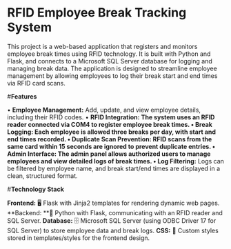 # RFID Employee Break Tracking System
This project is a web-based application that registers and monitors employee break times using RFID technology. It is built with Python and Flask, and connects to a Microsoft SQL Server database for logging and managing break data. The application is designed to streamline employee management by allowing employees to log their break start and end times via RFID card scans.

#**Features**

• **Employee Management:** Add, update, and view employee details, including their RFID codes.
• **RFID Integration: **The system uses an RFID reader connected via COM4 to register employee break times.
• **Break Logging:** Each employee is allowed three breaks per day, with start and end times recorded.
• **Duplicate Scan Prevention:** RFID scans from the same card within 15 seconds are ignored to prevent duplicate entries.
• **Admin Interface:** The admin panel allows authorized users to manage employees and view detailed logs of break times.
• L**og Filtering:** Logs can be filtered by employee name, and break start/end times are displayed in a clean, structured format.

#**Technology Stack**

**Frontend:** 🖥️ Flask with Jinja2 templates for rendering dynamic web pages.
**Backend: **🐍 Python with Flask, communicating with an RFID reader and SQL Server.
**Database:** 🗄️ Microsoft SQL Server (using ODBC Driver 17 for SQL Server) to store employee data and break logs.
**CSS:** 🎨 Custom styles stored in templates/styles for the frontend design.
